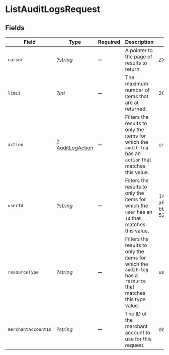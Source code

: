 # ListAuditLogsRequest


## Fields

| Field                                                                                                          | Type                                                                                                           | Required                                                                                                       | Description                                                                                                    | Example                                                                                                        |
| -------------------------------------------------------------------------------------------------------------- | -------------------------------------------------------------------------------------------------------------- | -------------------------------------------------------------------------------------------------------------- | -------------------------------------------------------------------------------------------------------------- | -------------------------------------------------------------------------------------------------------------- |
| `cursor`                                                                                                       | *?string*                                                                                                      | :heavy_minus_sign:                                                                                             | A pointer to the page of results to return.                                                                    | ZXhhbXBsZTE                                                                                                    |
| `limit`                                                                                                        | *?int*                                                                                                         | :heavy_minus_sign:                                                                                             | The maximum number of items that are at returned.                                                              | 20                                                                                                             |
| `action`                                                                                                       | [?AuditLogAction](./AuditLogAction.md)                                                                         | :heavy_minus_sign:                                                                                             | Filters the results to only the items for which the `audit-log` has an `action` that matches this value.       | created                                                                                                        |
| `userId`                                                                                                       | *?string*                                                                                                      | :heavy_minus_sign:                                                                                             | Filters the results to only the items for which the `user` has an `id` that matches this value.                | 14b7b8c5-a6ba-4fb6-bbab-52d43c7f37ef                                                                           |
| `resourceType`                                                                                                 | *?string*                                                                                                      | :heavy_minus_sign:                                                                                             | Filters the results to only the items for which the `audit-log` has a `resource` that matches this type value. | user                                                                                                           |
| `merchantAccountId`                                                                                            | *?string*                                                                                                      | :heavy_minus_sign:                                                                                             | The ID of the merchant account to use for this request.                                                        | default                                                                                                        |